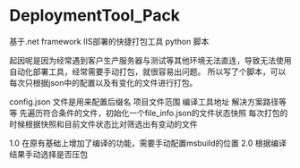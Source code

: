 # DeploymentTool_Pack
基于.net framework IIS部署的快捷打包工具 python 脚本

起因呢是因为经常遇到客户生产服务器与测试等其他环境无法直连，导致无法使用自动化部署工具，经常需要手动打包，就很容易出问题。
所以写了个脚本，可以每次只根据json中的配置以及有变化的文件进行打包。

config.json 文件是用来配置后缀名 项目文件范围 编译工具地址 解决方案路径等等
先遍历符合条件的文件，初始化一个file_info.json的文件状态快照
每次打包的时候根据快照和目前文件状态比对筛选出有变动的文件

1.0 在原有基础上增加了编译的功能，需要手动配置msbuild的位置
2.0 根据编译结果手动选择是否压包

